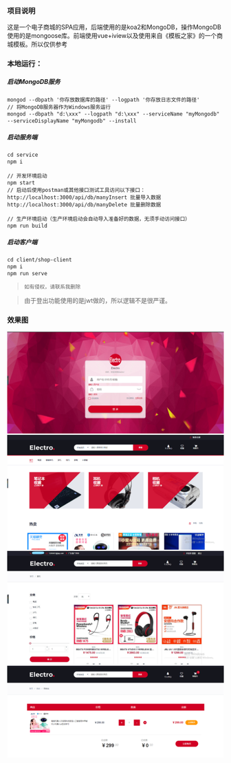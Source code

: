 ### 项目说明
这是一个电子商城的SPA应用，后端使用的是koa2和MongoDB，操作MongoDB使用的是mongoose库。前端使用vue+iview以及使用来自《模板之家》的一个商城模板。所以仅供参考
### 本地运行：
##### 启动MongoDB服务
```
mongod --dbpath '你存放数据库的路径' --logpath '你存放日志文件的路径'
// 将MongoDB服务器作为Windows服务运行
mongod --dbpath "d:\xxx" --logpath "d:\xxx" --serviceName "myMongodb" --serviceDisplayName "myMongodb" --install
```
##### 启动服务端
```
cd service
npm i

// 开发环境启动
npm start
// 启动后使用postman或其他接口测试工具访问以下接口：
http://localhost:3000/api/db/manyInsert 批量导入数据
http://localhost:3000/api/db/manyDelete 批量删除数据

// 生产环境启动（生产环境启动会自动导入准备好的数据，无须手动访问接口）
npm run build
```
##### 启动客户端
```
cd client/shop-client
npm i
npm run serve
```
> `如有侵权，请联系我删除`

> 由于登出功能使用的是jwt做的，所以逻辑不是很严谨。

### 效果图
![](https://github.com/MSLight2/koa2-vue-iview-MongoDB/blob/master/example/img/login.png)
![](https://github.com/MSLight2/koa2-vue-iview-MongoDB/blob/master/example/img/home.png)
![](https://github.com/MSLight2/koa2-vue-iview-MongoDB/blob/master/example/img/list.jpg)
![](https://github.com/MSLight2/koa2-vue-iview-MongoDB/blob/master/example/img/cart.png)
